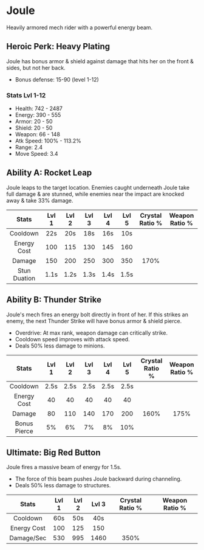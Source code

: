# Joule

Heavily armored mech rider with a powerful energy beam.

## Heroic Perk: Heavy Plating

Joule has bonus armor & shield against damage that hits her on the front & sides, but not her back.

* Bonus defense: 15-90 \(level 1-12\)

### Stats Lvl 1-12

* Health: 742 - 2487
* Energy: 390 - 555
* Armor: 20 - 50
* Shield: 20 - 50
* Weapon: 66 - 148
* Atk Speed: 100% - 113.2%
* Range: 2.4
* Move Speed: 3.4

## Ability A: Rocket Leap

Joule leaps to the target location. Enemies caught underneath Joule take full damage & are stunned, while enemies near the impact are knocked away & take 33% damage.

| Stats | Lvl 1 | Lvl 2 | Lvl 3 | Lvl 4 | Lvl 5 | Crystal      Ratio % | Weapon     Ratio % |
| :---: | :---: | :---: | :---: | :---: | :---: | :---: | :---: |
| Cooldown | 22s | 20s | 18s | 16s | 10s |  |  |
| Energy       Cost | 100 | 115 | 130 | 145 | 160 |  |  |
| Damage | 150 | 200 | 250 | 300 | 350 | 170% |  |
| Stun           Duation | 1.1s | 1.2s | 1.3s | 1.4s | 1.5s |  |  |

## Ability B: Thunder Strike

Joule's mech fires an energy bolt directly in front of her. If this strikes an enemy, the next Thunder Strike will have bonus armor & shield pierce.

* Overdrive: At max rank, weapon damage can critically strike.
* Cooldown speed improves with attack speed.
* Deals 50% less damage to minions.

| Stats | Lvl 1 | Lvl 2 | Lvl 3 | Lvl 4 | Lvl 5 | Crystal      Ratio % | Weapon     Ratio % |
| :---: | :---: | :---: | :---: | :---: | :---: | :---: | :---: |
| Cooldown | 2.5s | 2.5s | 2.5s | 2.5s | 2.5s |  |  |
| Energy       Cost | 40 | 40 | 40 | 40 | 40 |  |  |
| Damage | 80 | 110 | 140 | 170 | 200 | 160% | 175% |
| Bonus        Pierce | 5% | 6% | 7% | 8% | 10% |  |  |

## Ultimate: Big Red Button

Joule fires a massive beam of energy for 1.5s.

* The force of this beam pushes Joule backward during channeling.
* Deals 50% less damage to structures.

| Stats | Lvl 1 | Lvl 2 | Lvl 3 | Crystal Ratio % | Weapon Ratio % |
| :---: | :---: | :---: | :---: | :---: | :---: |
| Cooldown | 60s | 50s | 40s |  |  |
| Energy Cost | 100 | 125 | 150 |  |  |
| Damage/Sec | 530 | 995 | 1460 | 350% |  |

